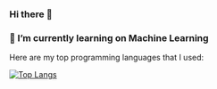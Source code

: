 ### Hi there 👋
### 🌱 I’m currently learning on Machine Learning




Here are my top programming languages that I used:

[![Top Langs](https://github-readme-stats.vercel.app/api/top-langs/?username=jonathanniez&hide_progress=false)](https://github.com/anuraghazra/github-readme-stats)


<!--
**JonathanNiez/JonathanNiez** is a ✨ _special_ ✨ repository because its `README.md` (this file) appears on your GitHub profile.

Here are some ideas to get you started:

- 🔭 I’m currently working on ...
🌱 I’m currently learning on Machine Learning
- 👯 I’m looking to collaborate on ...
- 🤔 I’m looking for help with ...
- 💬 Ask me about ...
- 📫 How to reach me: ...
- 😄 Pronouns: ...
- ⚡ Fun fact: ...
-->
